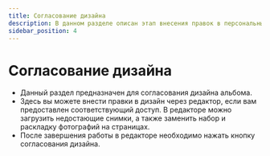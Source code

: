 ```yaml
---
title: Согласование дизайна
description: В данном разделе описан этап внесения правок в персональный дизайн
sidebar_position: 4
---
```


# Согласование дизайна
* Данный раздел предназначен для согласования дизайна альбома. 
* Здесь вы можете внести правки в дизайн через редактор, если вам предоставлен соответствующий доступ. В редакторе можно загрузить недостающие снимки, а также заменить набор и раскладку фотографий на страницах.
* После завершения работы в редакторе необходимо нажать кнопку согласования дизайна.
